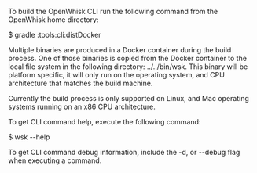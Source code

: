 To build the OpenWhisk CLI run the following command from the OpenWhisk home directory:

$ gradle :tools:cli:distDocker

Multiple binaries are produced in a Docker container during the build process. One of those binaries is copied from the
Docker container to the local file system in the following directory: ../../bin/wsk. This binary will be platform
specific, it will only run on the operating system, and CPU architecture that matches the build machine.

Currently the build process is only supported on Linux, and Mac operating systems running on an x86 CPU architecture.

To get CLI command help, execute the following command:

$ wsk --help

To get CLI command debug information, include the -d, or --debug flag when executing a command.
